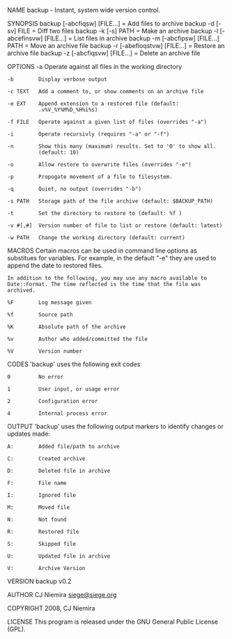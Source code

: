 NAME
    backup - Instant, system wide version control.

SYNOPSIS
     backup [-abcfiqsw] [FILE...]                  = Add files to archive
     backup -d [-sv] FILE                          = Diff two files
     backup -k [-s] PATH                           = Make an archive
     backup -l [-abcefinsvw] [FILE...]             = List files in archive
     backup -m [-abcfipsw] [FILE...] PATH          = Move an archive file
     backup -r [-abefioqstvw] [FILE...]            = Restore an archive file
     backup -z [-abcfiqsvw] [FILE...]              = Delete an archive file

OPTIONS
    -a        Operate against all files in the working directory

    -b        Display verbose output

    -c TEXT   Add a comment to, or show comments on an archive file

    -e EXT    Append extension to a restored file (default:
              .v%V_%Y%M%D_%H%i%s)

    -f FILE   Operate against a given list of files (overrides "-a")

    -i        Operate recursivly (requires "-a" or "-f")

    -n        Show this many (maximum) results. Set to '0' to show all.
              (default: 10)

    -o        Allow restore to overwrite files (overrides "-e")

    -p        Propogate movement of a file to filesystem.

    -q        Quiet, no output (overrides "-b")

    -s PATH   Storage path of the file archive (default: $BACKUP_PATH)

    -t        Set the directory to restore to (default: %f )

    -v #[,#]  Version number of file to list or restore (default: latest)

    -w PATH   Change the working directory (default: current)

MACROS
    Certain macros can be used in command line options as substitues for
    variables. For example, in the default "-e" they are used to append the
    date to restored files.

    In addition to the following, you may use any macro available to
    Date::Format. The time reflected is the time that the file was archived.

    %F        Log message given

    %f        Source path

    %K        Absolute path of the archive

    %v        Author who added/committed the file

    %V        Version number

CODES
    'backup' uses the following exit codes

    0         No error

    1         User input, or usage error

    2         Configuration error

    4         Internal process error

OUTPUT
    'backup' uses the following output markers to identify changes or
    updates made:

    A:        Added file/path to archive

    C:        Created archive

    D:        Deleted file in archive

    F:        File name

    I:        Ignored file

    M:        Moved file

    N:        Not found

    R:        Restored file

    S:        Skipped file

    U:        Updated file in archive

    V:        Archive Version

VERSION
    backup v0.2

AUTHOR
    CJ Niemira <siege@siege.org>

COPYRIGHT
    2008, CJ Niemira

LICENSE
    This program is released under the GNU General Public License (GPL).

